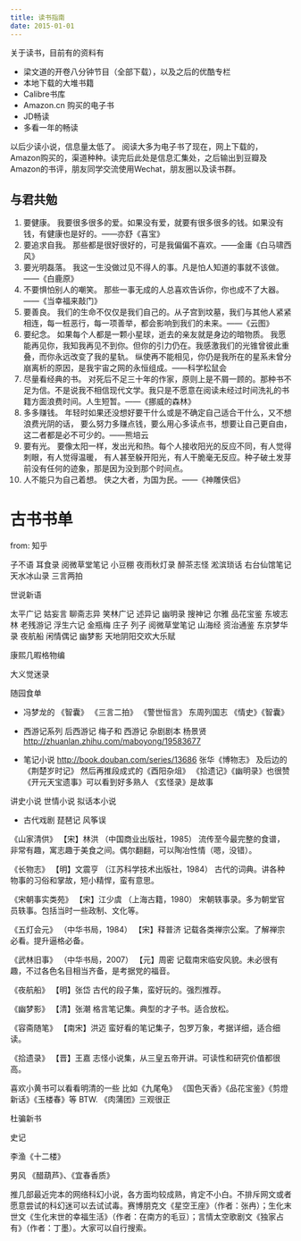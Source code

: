 ```yaml
---
title: 读书指南
date: 2015-01-01
---
```

关于读书，目前有的资料有

* 梁文道的开卷八分钟节目（全部下载），以及之后的优酷专栏
* 本地下载的大堆书籍
* Calibre书库
* Amazon.cn 购买的电子书
* JD畅读
* 多看一年的畅读
 

以后少读小说，信息量太低了。
阅读大多为电子书了现在，网上下载的，Amazon购买的，渠道种种。读完后此处是信息汇集处，之后输出到豆瓣及Amazon的书评，朋友同学交流使用Wechat，朋友圈以及读书群。

## 与君共勉
1. 要健康。
   我要很多很多的爱。如果没有爱，就要有很多很多的钱。如果没有钱，有健康也是好的。——亦舒《喜宝》
2. 要追求自我。
   那些都是很好很好的，可是我偏偏不喜欢。——金庸《白马啸西风》
3. 要光明磊落。
   我这一生没做过见不得人的事。凡是怕人知道的事就不该做。——《白鹿原》
4. 不要惧怕别人的嘲笑。
   那些一事无成的人总喜欢告诉你，你也成不了大器。——《当幸福来敲门》
5. 要善良。
   我们的生命不仅仅是我们自己的。从子宫到坟墓，我们与其他人紧紧相连，每一桩恶行，每一项善举，都会影响到我们的未来。——《云图》
6. 要纪念。
   如果每个人都是一颗小星球，逝去的亲友就是身边的暗物质。
我愿能再见你，我知我再见不到你。但你的引力仍在。我感激我们的光锥曾彼此重叠，而你永远改变了我的星轨。
纵使再不能相见，你仍是我所在的星系未曾分崩离析的原因，是我宇宙之网的永恒组成。——科学松鼠会
7. 尽量看经典的书。
对死后不足三十年的作家，原则上是不屑一顾的。那种书不足为信。不是说我不相信现代文学。我只是不愿意在阅读未经过时间洗礼的书籍方面浪费时间。人生短暂。——《挪威的森林》
8. 多多赚钱。
   年轻时如果还没想好要干什么或是不确定自己适合干什么，又不想浪费光阴的话，
要么努力多赚点钱，要么用心多读点书，想要让自己更自由，这二者都是必不可少的。——熊培云
9. 要有光。
   要像太阳一样，发出光和热。每个人接收阳光的反应不同，有人觉得刺眼，有人觉得温暖，
有人甚至躲开阳光，有人干脆毫无反应。种子破土发芽前没有任何的迹象，那是因为没到那个时间点。
10. 人不能只为自己着想。
侠之大者，为国为民。——《神雕侠侣》


# 古书书单

from: 知乎


子不语
耳食录
阅微草堂笔记
小豆棚
夜雨秋灯录
醉茶志怪
淞滨琐话
右台仙馆笔记
天水冰山录
三言两拍

世说新语

太平广记
姑妄言
聊斋志异
笑林广记
述异记
幽明录
搜神记
尔雅
品花宝鉴
东坡志林
老残游记
浮生六记
金瓶梅
庄子
列子
阅微草堂笔记
山海经
资治通鉴
东京梦华录
夜航船
闲情偶记
幽梦影
天地阴阳交欢大乐赋

康熙几暇格物编

大义觉迷录

随园食单

- 冯梦龙的
  《智囊》
  《三言二拍》
  《警世恒言》
  东周列国志
  《情史》《智囊》

- 西游记系列
  后西游记 梅子和
  西游记 杂剧剧本 杨景贤 http://zhuanlan.zhihu.com/maboyong/19583677

- 笔记小说 http://book.douban.com/series/13686
  张华《博物志》
  及后边的《荆楚岁时记》
  然后再推段成式的《酉阳杂俎》
  《拾遗记》《幽明录》也很赞
  《开元天宝遗事》可以看到好多熟人
  《玄怪录》是故事

讲史小说 世情小说
拟话本小说

- 古代戏剧
  琵琶记
  风筝误



《山家清供》
【宋】林洪
（中国商业出版社，1985）
流传至今最完整的食谱，非常有趣，寓志趣于美食之间。偶尔翻翻，可以陶冶性情（嗯，没错）。

《长物志》
【明】文震亨
（江苏科学技术出版社，1984）
古代的词典。讲各种物事的习俗和掌故，短小精悍，蛮有意思。

《宋朝事实类苑》
【宋】江少虞
（上海古籍，1980）
宋朝轶事录。多为朝堂官员轶事。包括当时一些政制、文化等。

《五灯会元》
（中华书局，1984）
【宋】释普济
记载各类禅宗公案。了解禅宗必看。提升逼格必备。

《武林旧事》
（中华书局，2007）
【元】周密
记载南宋临安风貌。未必很有趣，不过各色名目相当齐备，是考据党的福音。

《夜航船》
【明】张岱
古代的段子集，蛮好玩的。强烈推荐。

《幽梦影》
【清】张潮
格言笔记集。典型的才子书。适合放松。

《容斋随笔》
【南宋】洪迈
蛮好看的笔记集子，包罗万象，考据详细，适合细读。

《拾遗录》
【晋】王嘉
志怪小说集，从三皇五帝开讲。可读性和研究价值都很高。

喜欢小黄书可以看看明清的一些 比如《九尾龟》 《国色天香》《品花宝鉴》《剪燈新话》《玉楼春》等 BTW. 《肉蒲团》三观很正


杜骗新书 

史记


李渔《十二楼》

男风 《醋葫芦》、《宜春香质》

推几部最近完本的网络科幻小说，各方面均较成熟，肯定不小白。不排斥网文或者愿意尝试的科幻迷可以去试试毒。赛博朋克文《星空王座》（作者：张冉）；生化末世文《生化末世的幸福生活》（作者：在南方的毛豆）；言情太空歌剧文《独家占有》（作者：丁墨）。大家可以自行搜索。
